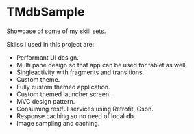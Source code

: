 # TMdbSample
Showcase of some of my skill sets.

Skilss i used in this project are:

- Performant UI design.
- Multi pane design so that app can be used for tablet as well.
- Singleactivity with fragments and transitions.
- Custom theme.
- Fully custom themed application.
- Custom themed launcher screen.
- MVC design pattern.
- Consuming restful services using Retrofit, Gson.
- Response caching so no need of local db.
- Image sampling and caching.

